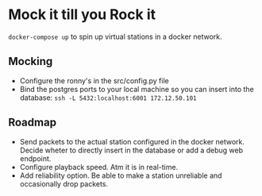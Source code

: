 # Mock it till you Rock it

`docker-compose up` to spin up virtual stations in a docker network.

## Mocking

- Configure the ronny's in the src/config.py file
- Bind the postgres ports to your local machine so you can insert into the database: `ssh -L 5432:localhost:6001 172.12.50.101`


## Roadmap

- Send packets to the actual station configured in the docker network. Decide wheter to directly insert in the database or add a debug web endpoint.
- Configure playback speed. Atm it is in real-time.
- Add reliability option. Be able to make a station unreliable and occasionally drop packets.
